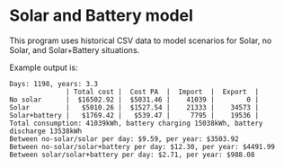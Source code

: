 # Solar and Battery model
This program uses historical CSV data to model scenarios for
Solar, no Solar, and Solar+Battery situations.

Example output is:
```
Days: 1198, years: 3.3
              | Total cost |  Cost PA  |  Import  |  Export  |
No solar      |  $16502.92 |  $5031.46 |    41039 |        0 |
Solar         |   $5010.26 |  $1527.54 |    21333 |    34573 |
Solar+battery |   $1769.42 |   $539.47 |     7795 |    19536 |
Total consumption: 41039kWh, battery charging 15038kWh, battery discharge 13538kWh
Between no-solar/solar per day: $9.59, per year: $3503.92
Between no-solar/solar+battery per day: $12.30, per year: $4491.99
Between solar/solar+battery per day: $2.71, per year: $988.08
```
